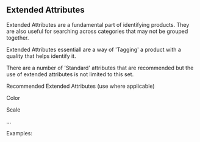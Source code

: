 ## Extended Attributes

Extended Attributes are a fundamental part of identifying products.  They are also useful for searching across categories that may not be grouped together.

Extended Attributes essentiall are a way of 'Tagging' a product with a quality that helps identify it.

There are a number of 'Standard' attributes that are recommended but the use of extended attributes is not limited to this set.

Recommended Extended Attributes (use where applicable)

Color

Scale

...

Examples: